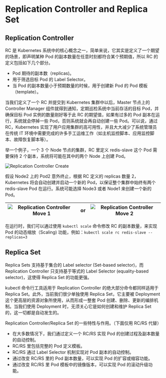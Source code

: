 # Replication Controller and Replica Set

## Replication Controller

RC 是 Kubernetes 系统中的核心概念之一，简单来说，它其实是定义了一个期望的场景，即声明某种 Pod 的副本数量在任意时刻都符合某个预期值，所以 RC 的定义包括如下几个部分。

* Pod 期待的副本数（replicas)。
* 用于筛选目标 Pod 的 Label Selector。
* 当 Pod 的副本数量小于预期数量的时候，用于创建新 Pod 的 Pod 模板（template）。

当我们定义了一个 RC 并提交到 Kubernetes 集群中以后，Master 节点上的 Controller Manager 组件就得到通知，定期巡检系统中当前存活的目标 Pod，并确保目标 Pod 实例的数量刚好等于此 RC 的期望值，如果有过多的 Pod 副本在运行，系统就会停掉一些 Pod，否则系统就会再自动创建一些 Pod。可以说，通过 RC，Kubernetes 实现了用户应用集群的高可用性，并且大大减少了系统管理员在传统 IT 环境中需要完成的许多手工运维工作（如主机监控脚本、应用监控脚本、故障恢复脚本等）。

举一个例子，一个 3 个 Node 节点的集群，RC 里定义 redis-slave 这个 Pod 需要保持 2 个副本，系统将可能在其中的两个 Node 上创建 Pod。

![Replication Controller Create](images/replication-controller-create.png)

假设 Node2 上的 Pod2 意外终止，根据 RC 定义的 replicas 数量 2，Kubernetes 将会自动创建并启动一个新的 Pod，以保证整个集群中始终有两个 redis-slave Pod 在运行。系统可能选择 Node3 或者 Node1 来创建一个新的 Pod。

|![Replication Controller Move 1](images/replication-controller-move-1.png)|or|![Replication Controller Move 2](images/replication-controller-move-2.png)|
| --- | --- | --- |

在运行时，我们可以通过使用 `kubectl scale` 命令修改 RC 的副本数量，来实现 Pod 的动态缩放（Scaling) 功能，例如：`kubectl scale rc redis-slave --replicas=3`

## Replica Set

Replica Sets 支持基于集合的 Label selector (Set-based selector)，而 Replication Controller 只支持基于等式的 Label Selector (equality-based selector)，这使得 Replica Set 的功能更强。

kubectl 命令行工具适用于 Replication Controller 的绝大部分命令都同样适用于 Replica Set。此外，当前我们很少单独使用 Replica Set，它主要被 Deployment 这个更高层的资源对象所使用，从而形成一整套 Pod 创建、删除、更新的编排机制。当我们使用 Deployment 时，无须关心它是如何创建和维护 Replica Set 的，这一切都是自动发生的。

Replication Controller/Replica Set 的一些特性与作用。（下面仅用 RC/RS 代替）

* 在大多数情况下，我们通过定义一个 RC/RS 实现 Pod 的创建过程及副本数量的自动控制。
* RC/RS 里包括完整的 Pod 定义模板。
* RC/RS 通过 Label Selector 机制实现对 Pod 副本的自动控制。
* 通过改变 RC/RS 里的 Pod 副本数量，可以实现 Pod 的扩容或缩容功能。
* 通过改变 RC/RS 里 Pod 模板中的镜像版本，可以实现 Pod 的滚动升级功能。